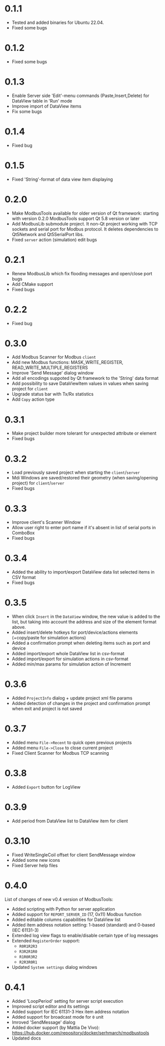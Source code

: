 # 0.1.1

* Tested and added binaries for Ubuntu 22.04. 
* Fixed some bugs

# 0.1.2

* Fixed some bugs

# 0.1.3

* Enable Server side 'Edit'-menu commands (Paste,Insert,Delete) for DataView table in 'Run' mode
* Improve import of DataView items
* Fix some bugs

# 0.1.4

* Fixed bug

# 0.1.5

* Fixed 'String'-format of data view item displaying

# 0.2.0

* Make ModbusTools available for older version of Qt framework:
  starting with version 0.2.0 ModbusTools support Qt 5.8 version or later
* Add ModbusLib submodule project. It non-Qt project working with TCP sockets and serial port
  for Modbus protocol. It deletes dependencies to Qt5Network and Qt5SerialPort libs.
* Fixed `server` action (simulation) edit bugs

# 0.2.1

* Renew ModbusLib which fix flooding messages and open/close port bugs
* Add CMake support
* Fixed bugs

# 0.2.2

* Fixed bug

# 0.3.0

* Add Modbus Scanner for Modbus `client`
* Add new Modbus functions: MASK_WRITE_REGISTER, READ_WRITE_MULTIPLE_REGISTERS
* Improve 'Send Message' dialog window
* Add all encodings suppoted by Qt framework to the 'String' data format
* Add possibility to save DataViewItem values in values when saving project for `client`
* Upgrade status bar with Tx/Rx statistics
* Add `Copy` action type

# 0.3.1

* Make project builder more tolerant for unexpected attribute or element
* Fixed bugs

# 0.3.2

* Load previously saved project when starting the `client`/`server`
* Mdi Windows are saved/restored their geometry (when saving/opening project) for `client`/`server`
* Fixed bugs

# 0.3.3

* Improve client's Scanner Window
* Allow user right to enter port name if it's absent in list of serial ports in ComboBox
* Fixed bugs

# 0.3.4

* Added the ability to import/export DataView data list selected items in CSV format
* Fixed bugs

# 0.3.5

* When click `Insert` in the `DataView` window, the new value is added to the list, 
  but taking into account the address and size of the element format above.
* Added insert/delete hotkeys for port/device/actions elements (+copy/paste for simulation actions)
* Added a confirmation prompt when deleting items such as port and device
* Added import/export whole DataView list in csv-format
* Added import/export for simulation actions in csv-format
* Added min/max params for simulation action of Increment

# 0.3.6

* Added `ProjectInfo` dialog + update project xml file params
* Added detection of changes in the project and confirmation prompt 
  when exit and project is not saved

# 0.3.7

* Added menu `File->Recent` to quick open previous projects
* Added menu `File->Close` to close current project
* Fixed Client Scanner for Modbus TCP scanning

# 0.3.8

* Added `Export` button for LogView

# 0.3.9

* Add period from DataView list to DataView item for client

# 0.3.10

* Fixed WriteSingleCoil offset for client SendMessage window
* Added some new icons
* Fixed Server help files

# 0.4.0

List of changes of new v0.4 version of ModbusTools:

* Added scripting with Python for server application
* Added support for `REPORT_SERVER_ID` (17, 0x11) Modbus function
* Added editable columns capabilities for DataView list
* Added item address notation setting: 1-based (standard) and 0-based (IEC 61131-3)
* Extended log view flags to enable/disable certain type of log messages
* Extended `RegisterOrder` support:     
    * `R0R1R2R3`
    * `R3R2R1R0`
    * `R1R0R3R2`
    * `R2R3R0R1`
* Updated `System settings` dialog windows

# 0.4.1

* Added 'LoopPeriod' setting for server script execution
* Improved script editor and its settings
* Added support for IEC 61131-3 Hex item address notation
* Added support for broadcast mode for `0` unit
* Imroved 'SendMessage' dialog
* Added docker support (by Mattia De Vivo): https://hub.docker.com/repository/docker/serhmarch/modbustools
* Updated docs

